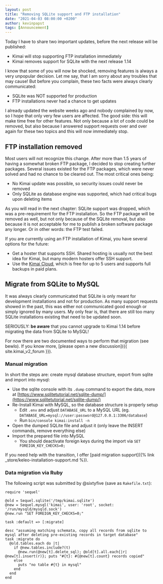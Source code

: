 ```yaml
---
layout: post
title: "Removing SQLite support and FTP installation"
date: "2021-04-03 08:00:00 +0200"
author: kevinpapst
tags: [Announcement]
---
```


Today I have to share two important updates, before the next release will be published: 

- Kimai will stop supporting FTP installation immediately
- Kimai removes support for SQLite with the next release 1.14

I know that some of you will now be shocked, removing features is always a very unpopular decision. 
Let me say, that I am sorry about any troubles that may cause! 
But before you complain, these two facts were always clearly communicated:

- SQLite was NOT supported for production
- FTP installations never had a chance to get updates

I already updated the website weeks ago and nobody complained by now, so I hope that only very few users are affected. 
The good side: this will make time free for other features.
Not only because a lot of code could be removed, but also because I answered support requests over and over again for 
these two topics and this will now immediately stop. 

## FTP installation removed

Most users will not recognize this change. After more than 1.5 years of having a somewhat broken FTP package, 
I decided to stop creating further packages. Several issues existed for the FTP packages, which were never solved and 
had no chance to be cleared out. The most critical ones being:

- No Kimai update was possible, so security issues could never be removed
- Only SQLite as database engine was supported, which had critical bugs upon deleting items 

As you will read in the next chapter: SQLite support was dropped, which was a pre-requirement for the FTP installation. 
So the FTP package will be removed as well, but not only because of the SQLite removal, but also because it is not acceptable 
for me to publish a broken software package any longer. Or in other words: the FTP test failed.

If you are currently using an FTP installation of Kimai, you have several options for the future:

- Get a hoster that supports SSH. Shared hosting is usually not the best idea for Kimai, but many modern hosters offer SSH support.
- Use the [Kimai Cloud](https://www.kimai.cloud), which is free for up to 5 users and supports full backups in paid plans.

## Migrate from SQLite to MySQL

It was always clearly communicated that SQLite is only meant for development installations and not for production.
As many support requests showed in the past, this was either not communicated good enough or simply ignored by many users.
My only fear is, that there are still too many SQLite installations existing that need to be updated soon.

SERIOUSLY: **be aware** that you cannot upgrade to Kimai 1.14 before migrating the data from SQLite to MySQL!

For now there are two documented ways to perform that migration (see bewlo). 
If you know more, [please open a new discussion]({{ site.kimai_v2_forum }}).

### Manual migration

In short the steps are: create mysql database structure, export from sqlite and import into mysql:

- Use the sqlite console with its `.dump` command to export the data, more at [https://www.sqlitetutorial.net/sqlite-dump/](https://www.sqlitetutorial.net/sqlite-dump/)
- Re-Install Kimai with MySQL, so the database structure is properly setup
    - Edit `.env` and adjust `DATABASE_URL` to a MySQL URL (eg. `DATABASE_URL=mysql://user:password@127.0.0.1:3306/database`)
    - Run `bin/console kimai:install -n`
- Open the dumped SQLite file and adjust it (only leave the INSERT commands, remove everything else)
- Import the prepared file into MySQL
    - You should deactivate foreign keys during the import via `SET FOREIGN_KEY_CHECKS=0;`

If you need help with the transition, I offer [paid migration support]({% link _store/keleo-installation-support.md %}).

### Data migration via Ruby

The following script was submitted by @sixtyfive (save as `Rakefile.txt`):

```
require 'sequel'

@old = Sequel.sqlite('/tmp/kimai.sqlite')
@new = Sequel.mysql('kimai', user: 'root', socket: '/run/mysqld/mysqld.sock')
@new.run "SET FOREIGN_KEY_CHECKS=0;"

task :default => [:migrate]

desc "assuming matching schemata, copy all records from sqlite to mysql after deleting pre-existing records in target database"
task :migrate do
  @old.tables.each do |t|
    if @new.tables.include?(t)
      @new.run(@new[t].delete_sql); @old[t].all.each{|r| @new[t].insert(r)}; puts "#{t}: #{@new[t].count} records copied"
    else
      puts "no table #{t} in mysql"
    end
  end
end
```


